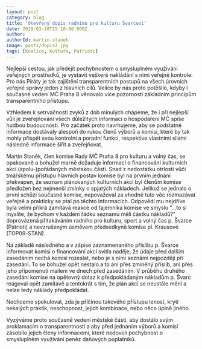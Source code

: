 ```yaml
---
layout: post
category: blog
title: 'Otevřený dopis radnímu pro kulturu Švarcovi'
date: 2019-03-18T15:10:00.000Z
author:
authorId: martin.stanek
image: posts/dopis2.jpg
tags: [Koalice, Kultura, Patrioti]
---
```


Nejlepší cestou, jak předejít pochybnostem o smysluplném využívání veřejných prostředků, je vystavit veškeré nakládání s nimi veřejné kontrole. Pro nás Piráty je tak zajištění transparentních postupů na všech úrovních veřejné správy jeden z hlavních cílů. Velice by nás proto potěšilo, kdyby i současné vedení MČ Praha 8 věnovalo více pozornosti základním principům transparentního přístupu.

Vzhledem k setrvačnosti zvyků z dob minulých chápeme, že i při nejlepší vůli je zveřejňování všech důležitých informací o hospodaření MČ spíše hudbou budoucnosti. Pro začátek proto navrhujeme, aby se podstatné informace dostávaly alespoň do rukou členů výborů a komisí, které by tak mohly přispět svou kontrolní a poradní funkcí, respektive vlastními silami následně informace šířit a zveřejňovat.

Martin Staněk, člen komise Rady MČ Praha 8 pro kulturu a volný čas, se opakovaně a bohužel marně dožaduje informací o financování kulturních akcí (spolu-)pořádaných městskou částí. Snad z nedostatku otrlosti vůči tmářskému přístupu hlavních postav komise byl na prvním jednání překvapen, že seznam plánovaných kulturních akcí byl členům komise předložen bez nejmenší zmínky o spjatých nákladech. Jelikož se jednalo o první schůzi současné komise, nepovažoval za vhodné tuto věc rozmazávat veřejně a prakticky se ptal po těchto informacích. Odpovědí mu nejdříve byla velmi příkrá zamítavá reakce od tajemníka komise ve smyslu "...to si myslíte, že bychom v každém řádku seznamu měli částku nákladů?" doprovázená přitakáváním radního pro kulturu, sport a volný čas p. Švarce (Patrioti) a nevzrušeným úsměvem předsedkyně komise pí. Krausové (TOP09-STAN).

Na základě následného a v zápise zaznamenaného příslibu p. Švarce informovat komisi o financování akcí svitla naděje, že údaje před dalším zasedáním nechá komisi rozeslat, nebo je s nimi seznámí nejpozději při zasedání. To se bohužel opět nestalo a to ani přes zmíněný příslib, ani přes jeho připomenutí mailem ve dnech před zasedáním. V průběhu druhého zasedání komise na opětovný dotaz k předpokládaným nákladům p. Švarc reagoval opět zamítavě a tentokrát s tím, že plán akcí se neustále mění a nelze tedy náklady předpokládat.

Nechceme spekulovat, zda je příčinou takového přístupu lenost, krytí nekalých praktik, neschopnost, jejich kombinace, nebo něco úplně jiného.

Vyzýváme proto současné vedení městské části, aby dostálo svým proklamacím o transparentnosti a aby před jednáním výborů a komisí zásobilo jejich členy informacemi, které nedovolí pochybnost o smysluplném využívání peněz daňových poplatníků.
